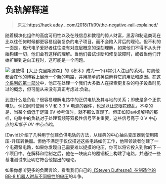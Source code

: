 # 负轨解释道

> 原文:[https://hack aday . com/2018/11/09/the-negative-rail-explained/](https://hackaday.com/2018/11/09/the-negative-rail-explained/)

随着模块化组件的高度可用性以及在线信息和教程的惊人财富，黑客和制造商现在比以往任何时候都更容易组装复杂的电子项目，而不会陷入背后的理论。但不利的一面是，现代电子爱好者往往没有对底层概念的深刻理解，如果他们不得不从头开始构建一切，他们会有这样的理解。当他们尝试诊断和修复故障时，或者当他们开始扩展到逆向工程时，这可能是一个问题。

[![](../Images/1474aecb2332072cd9eee0156ede731d.png)](https://hackaday.com/wp-content/uploads/2018/11/negitive_detail.png) 这使得【大卫·克里斯滕森】的《积木》成为一个非常引人注目的系列。每周他都会在他的博客上展示一个新的电路，并用简单的英语解释它的用法和原因。[在这个系列的第一部分](http://ee.david.promo/BuildingBlocks/Vol-1/)中，他正在处理一个我们大多数人在探索更复杂的电子设备时见过的概念，但可能从来没有真正考虑过:负轨。

到底什么是负轨？很容易理解电路中的正供电轨及其与地的关系；即使是多个正供电轨，例如同时使用 5 V 和 3.3 V 电源的器件，也足以让您眼花缭乱。不幸的是，当某个值低于逻辑 0V 参考值时，就不那么直观了。但正如[David]解释的那样，电路中的负轨对于处理音频等双极性信号至关重要，这些信号高于 0 V 中心点的*和低于 0V 中心点的*。

[David]介绍了几种用于创建负供电轨的方法，从经典的中心抽头变压器到使用降压-升压转换器。但他不满足于仅仅描述这些电路如何工作，他带领读者创建了一个电荷泵电路，如果你发现自己需要难以捉摸的电压，你可以将它投入到你的下一个项目中。在解释和绘制之后，他在一块废弃的覆铜板上构建了电路，并通过一些基准测试来证明它符合他提出的理论。

如果你想听更多的负面言论，看看我们自己的[【Steven Dufresne】在制造他的 BB-8 机器人时与不同极性的电压](https://hackaday.com/2016/11/14/ask-hackaday-converting-negative-voltages-to-positive/)的斗争。